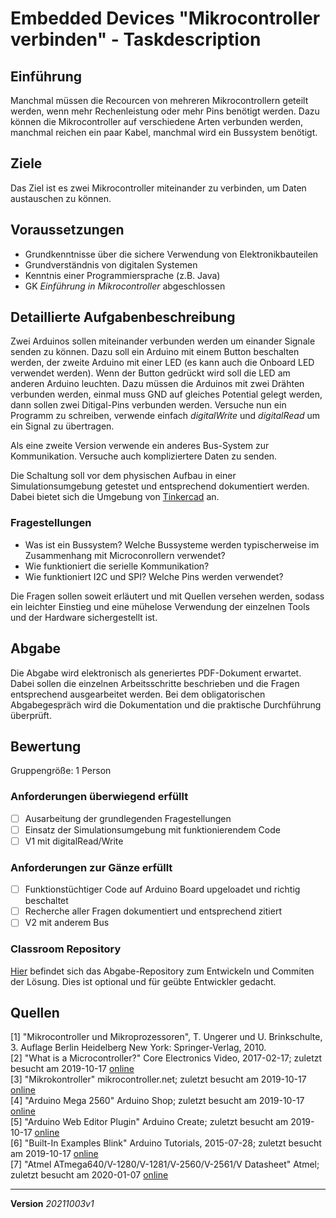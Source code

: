 # Embedded Devices "Mikrocontroller verbinden" - Taskdescription

## Einführung
Manchmal müssen die Recourcen von mehreren Mikrocontrollern geteilt werden, wenn mehr Rechenleistung oder mehr Pins benötigt werden. Dazu können die Mikrocontroller auf  verschiedene Arten verbunden werden, manchmal reichen ein paar Kabel, manchmal wird ein Bussystem benötigt.

## Ziele
Das Ziel ist es zwei Mikrocontroller miteinander zu verbinden, um Daten austauschen zu können.

## Voraussetzungen
* Grundkenntnisse über die sichere Verwendung von Elektronikbauteilen
* Grundverständnis von digitalen Systemen
* Kenntnis einer Programmiersprache (z.B. Java)
* GK *Einführung in Mikrocontroller* abgeschlossen

## Detaillierte Aufgabenbeschreibung
Zwei Arduinos sollen miteinander verbunden werden um einander Signale senden zu können. Dazu soll ein Arduino mit einem Button beschalten werden, der zweite Arduino mit einer LED (es kann auch die Onboard LED verwendet werden). Wenn der Button gedrückt wird soll die LED am anderen Arduino leuchten. Dazu müssen die Arduinos mit zwei Drähten verbunden werden, einmal muss GND auf gleiches Potential gelegt werden, dann sollen zwei Ditigal-Pins verbunden werden. Versuche nun ein Programm zu schreiben, verwende einfach *digitalWrite* und *digitalRead* um ein Signal zu übertragen.

Als eine zweite Version verwende ein anderes Bus-System zur Kommunikation. Versuche auch kompliziertere Daten zu senden.

Die Schaltung soll vor dem physischen Aufbau in einer Simulationsumgebung getestet und entsprechend dokumentiert werden. Dabei bietet sich die Umgebung von [Tinkercad](https://www.tinkercad.com) an.

### Fragestellungen
* Was ist ein Bussystem? Welche Bussysteme werden typischerweise im Zusammenhang mit Microconrollern verwendet?
* Wie funktioniert die serielle Kommunikation?
* Wie funktioniert I2C und SPI? Welche Pins werden verwendet?

Die Fragen sollen soweit erläutert und mit Quellen versehen werden, sodass ein leichter Einstieg und eine mühelose Verwendung der einzelnen Tools und der Hardware sichergestellt ist.

## Abgabe
Die Abgabe wird elektronisch als generiertes PDF-Dokument erwartet. Dabei sollen die einzelnen Arbeitsschritte beschrieben und die Fragen entsprechend ausgearbeitet werden.
Bei dem obligatorischen Abgabegespräch wird die Dokumentation und die praktische Durchführung überprüft.

## Bewertung
Gruppengröße: 1 Person

### Anforderungen **überwiegend erfüllt**
- [ ]  Ausarbeitung der grundlegenden Fragestellungen
- [ ]  Einsatz der Simulationsumgebung mit funktionierendem Code
- [ ]  V1 mit digitalRead/Write
### Anforderungen **zur Gänze erfüllt**
- [ ] Funktionstüchtiger Code auf Arduino Board upgeloadet und richtig beschaltet
- [ ] Recherche aller Fragen dokumentiert und entsprechend zitiert
- [ ] V2 mit anderem Bus

### Classroom Repository
[Hier](https://github.com/500) befindet sich das Abgabe-Repository zum Entwickeln und Commiten der Lösung.
Dies ist optional und für geübte Entwickler gedacht.

## Quellen
[1] "Mikrocontroller und Mikroprozessoren", T. Ungerer und U. Brinkschulte, 3. Auflage Berlin Heidelberg New York: Springer-Verlag, 2010.  
[2] "What is a Microcontroller?" Core Electronics Video, 2017-02-17; zuletzt besucht am 2019-10-17 [online](https://core-electronics.com.au/tutorials/arduino-workshop-for-beginners.html)  
[3] "Mikrokontroller" mikrocontroller.net; zuletzt besucht am 2019-10-17 [online](https://www.mikrocontroller.net/articles/Mikrocontroller)  
[4] "Arduino Mega 2560" Arduino Shop; zuletzt besucht am 2019-10-17 [online](https://store.arduino.cc/arduino-mega-2560-rev3)  
[5] "Arduino Web Editor Plugin" Arduino Create; zuletzt besucht am 2019-10-17 [online](https://create.arduino.cc/getting-started/plugin)  
[6] "Built-In Examples Blink" Arduino Tutorials, 2015-07-28; zuletzt besucht am 2019-10-17 [online](https://www.arduino.cc/en/Tutorial/Blink)  
[7] "Atmel ATmega640/V-1280/V-1281/V-2560/V-2561/V Datasheet" Atmel; zuletzt besucht am 2020-01-07 [online](https://ww1.microchip.com/downloads/en/devicedoc/atmel-2549-8-bit-avr-microcontroller-atmega640-1280-1281-2560-2561_datasheet.pdf)  

---
**Version** *20211003v1*
